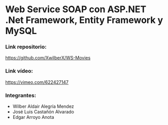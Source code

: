 # Web Service SOAP con ASP.NET .Net Framework, Entity Framework y MySQL

### Link repositorio:
https://github.com/XwilberX/WS-Movies

### Link vídeo:
https://vimeo.com/622427147

### Integrantes:
- Wilber Aldair Alegría Mendez
- José Luis Castañón Alvarado
- Edgar Arroyo Anota
